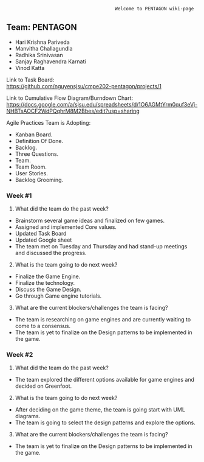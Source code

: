                                                   
                                         
                                                     
                                           
                                            Welcome to PENTAGON wiki-page
## Team: PENTAGON
* Hari Krishna Pariveda
* Manvitha Challagundla
* Radhika Srinivasan
* Sanjay Raghavendra Karnati
* Vinod Katta

Link to Task Board:<br>
<a>https://github.com/nguyensjsu/cmpe202-pentagon/projects/1</a>

Link to Cumulative Flow Diagram/Burndown Chart:<br>
<a>https://docs.google.com/a/sjsu.edu/spreadsheets/d/1O6AGMtYrm0quf3eVj-NHBTsAOCF2WdPQqhrM8M2Bbes/edit?usp=sharing</a> 


Agile Practices Team is Adopting:<br>
* Kanban Board.
* Definition Of Done.
* Backlog.
* Three Questions.
* Team.
* Team Room.
* User Stories.
* Backlog Grooming.

### Week #1
1.  What did the team do the past week?
* Brainstorm several game ideas and finalized on few games.
* Assigned  and implemented Core values.
* Updated Task Board
* Updated Google sheet
* The team met on Tuesday and Thursday and had stand-up meetings and discussed the progress.

2.  What is the team going to do next week?
* Finalize the Game Engine.
* Finalize the technology. 
* Discuss the Game Design.
* Go through Game engine tutorials.

3.  What are the current blockers/challenges the team is facing?
* The team is researching on game engines and are currently waiting to come to a consensus. 
* The team is yet to finalize on the Design patterns to be implemented in the game. 

### Week #2
1.  What did the team do the past week?
* The team explored the different options available for game engines and decided on Greenfoot.

2.  What is the team going to do next week?
* After deciding on the game theme, the team is going start with UML diagrams.
* The team is going to select the design patterns and explore the options. 

3.  What are the current blockers/challenges the team is facing?
* The team is yet to finalize on the Design patterns to be implemented in the game.
  
 
